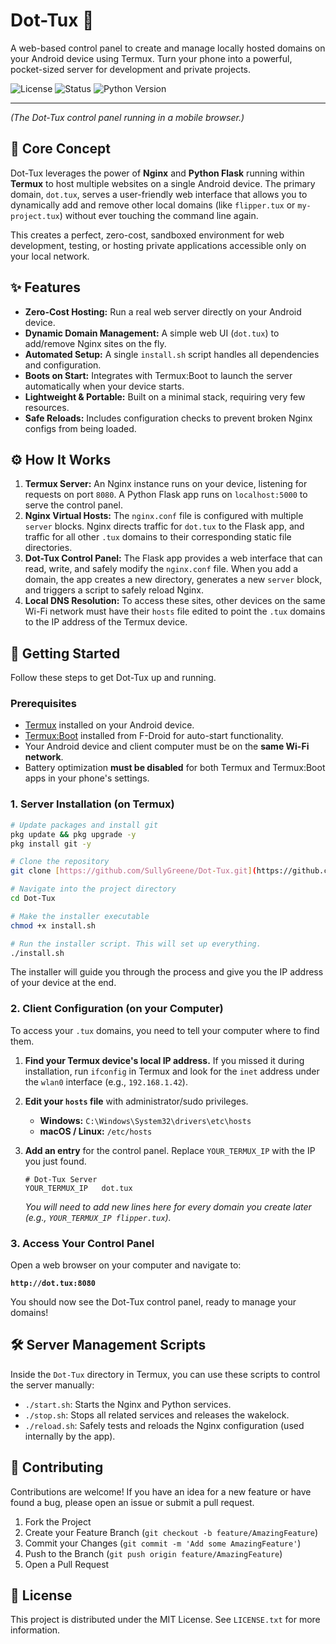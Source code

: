 # Dot-Tux 🐧

A web-based control panel to create and manage locally hosted domains on your Android device using Termux. Turn your phone into a powerful, pocket-sized server for development and private projects.

![License](https://img.shields.io/badge/license-MIT-blue.svg)
![Status](https://img.shields.io/badge/status-in%20development-orange.svg)
![Python Version](https://img.shields.io/badge/python-3.8+-brightgreen.svg)

---


*(The Dot-Tux control panel running in a mobile browser.)*

## 🎯 Core Concept

Dot-Tux leverages the power of **Nginx** and **Python Flask** running within **Termux** to host multiple websites on a single Android device. The primary domain, `dot.tux`, serves a user-friendly web interface that allows you to dynamically add and remove other local domains (like `flipper.tux` or `my-project.tux`) without ever touching the command line again.

This creates a perfect, zero-cost, sandboxed environment for web development, testing, or hosting private applications accessible only on your local network.

## ✨ Features

-   **Zero-Cost Hosting:** Run a real web server directly on your Android device.
-   **Dynamic Domain Management:** A simple web UI (`dot.tux`) to add/remove Nginx sites on the fly.
-   **Automated Setup:** A single `install.sh` script handles all dependencies and configuration.
-   **Boots on Start:** Integrates with Termux:Boot to launch the server automatically when your device starts.
-   **Lightweight & Portable:** Built on a minimal stack, requiring very few resources.
-   **Safe Reloads:** Includes configuration checks to prevent broken Nginx configs from being loaded.

## ⚙️ How It Works

1.  **Termux Server:** An Nginx instance runs on your device, listening for requests on port `8080`. A Python Flask app runs on `localhost:5000` to serve the control panel.
2.  **Nginx Virtual Hosts:** The `nginx.conf` file is configured with multiple `server` blocks. Nginx directs traffic for `dot.tux` to the Flask app, and traffic for all other `.tux` domains to their corresponding static file directories.
3.  **Dot-Tux Control Panel:** The Flask app provides a web interface that can read, write, and safely modify the `nginx.conf` file. When you add a domain, the app creates a new directory, generates a new `server` block, and triggers a script to safely reload Nginx.
4.  **Local DNS Resolution:** To access these sites, other devices on the same Wi-Fi network must have their `hosts` file edited to point the `.tux` domains to the IP address of the Termux device.

## 🚀 Getting Started

Follow these steps to get Dot-Tux up and running.

### Prerequisites

-   [Termux](https://f-droid.org/en/packages/com.termux/) installed on your Android device.
-   [Termux:Boot](https://f-droid.org/en/packages/com.termux.boot/) installed from F-Droid for auto-start functionality.
-   Your Android device and client computer must be on the **same Wi-Fi network**.
-   Battery optimization **must be disabled** for both Termux and Termux:Boot apps in your phone's settings.

### 1. Server Installation (on Termux)

```bash
# Update packages and install git
pkg update && pkg upgrade -y
pkg install git -y

# Clone the repository
git clone [https://github.com/SullyGreene/Dot-Tux.git](https://github.com/SullyGreene/Dot-Tux.git)

# Navigate into the project directory
cd Dot-Tux

# Make the installer executable
chmod +x install.sh

# Run the installer script. This will set up everything.
./install.sh
````

The installer will guide you through the process and give you the IP address of your device at the end.

### 2\. Client Configuration (on your Computer)

To access your `.tux` domains, you need to tell your computer where to find them.

1.  **Find your Termux device's local IP address.** If you missed it during installation, run `ifconfig` in Termux and look for the `inet` address under the `wlan0` interface (e.g., `192.168.1.42`).

2.  **Edit your `hosts` file** with administrator/sudo privileges.

      - **Windows:** `C:\Windows\System32\drivers\etc\hosts`
      - **macOS / Linux:** `/etc/hosts`

3.  **Add an entry** for the control panel. Replace `YOUR_TERMUX_IP` with the IP you just found.

    ```
    # Dot-Tux Server
    YOUR_TERMUX_IP   dot.tux
    ```

    *You will need to add new lines here for every domain you create later (e.g., `YOUR_TERMUX_IP flipper.tux`).*

### 3\. Access Your Control Panel

Open a web browser on your computer and navigate to:

**`http://dot.tux:8080`**

You should now see the Dot-Tux control panel, ready to manage your domains\!

## 🛠️ Server Management Scripts

Inside the `Dot-Tux` directory in Termux, you can use these scripts to control the server manually:

  - `./start.sh`: Starts the Nginx and Python services.
  - `./stop.sh`: Stops all related services and releases the wakelock.
  - `./reload.sh`: Safely tests and reloads the Nginx configuration (used internally by the app).

## 🤝 Contributing

Contributions are welcome\! If you have an idea for a new feature or have found a bug, please open an issue or submit a pull request.

1.  Fork the Project
2.  Create your Feature Branch (`git checkout -b feature/AmazingFeature`)
3.  Commit your Changes (`git commit -m 'Add some AmazingFeature'`)
4.  Push to the Branch (`git push origin feature/AmazingFeature`)
5.  Open a Pull Request

## 📜 License

This project is distributed under the MIT License. See `LICENSE.txt` for more information.

```
```
